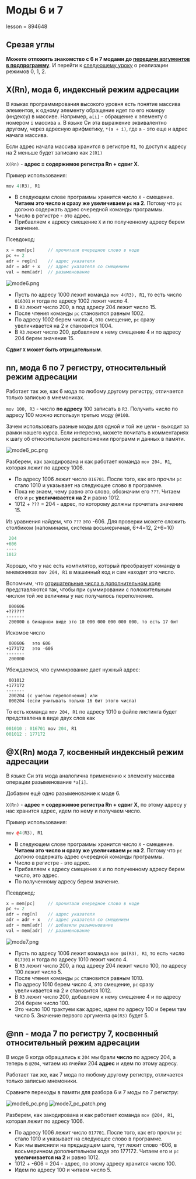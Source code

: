 # Моды 6 и 7

lesson = 894648

## Срезая углы

**Можете отложить знакомство с 6 и 7 модами до [передачи аргументов в подпрограмму](https://stepik.org/lesson/320753?unit=303629)**. И перейти к [следующему уроку](https://stepik.org/lesson/894650?unit=899571) о реализации режимов 0, 1, 2.


## X(Rn), мода 6, индексный режим адресации

В языках программирования высокого уровня есть понятие массива элементов, к одному элементу обращение идет по его номеру (индексу) в массиве. Например, `a[i]` - обращение к элементу с номером `i` массива `a`. В языке Си эта выражение эквивалентно другому, через адресную арифметику, `*(a + i)`, где `a` - это еще и адрес начала массива.

Если адрес начала массива хранится в регистре `R1`, то доступ к адресу на 2 меньше будет записано как `2(R1)` 

`X(Rn)` - **адрес = содержимое регистра Rn + сдвиг Х**.

Пример использования:
```cpp
mov 4(R3), R1
``` 

* В следующем слове программы хранится число `X` - смещение. **Читаем это число и сразу же увеличиваем `pc` на 2**. Потому что `pc` должно содержать адрес очередной команды программы.
* Число в регистре - это адрес.
* Прибавляем к адресу смещение `X` и по полученному адресу берем значение.

Псевдокод:

```cpp
x = mem[pc]     // прочитали очередное слово в коде
pc += 2
adr = reg[n]    // адрес указателя
adr = adr + x   // адрес указателя со смещением
val = mem[adr]  // разыменование
```

![mode6.png](https://stepik.org/media/attachments/lesson/894648/mode6.png)

* Пусть по адресу 1000 лежит команда `mov 4(R3), R1`, то есть число `016301` и тогда по адресу 1002 лежит число 4.
* В `R3` лежит число 200, а под адресу 204 лежит число 15.
* После чтения команды `pc` становится равным 1002.
* По адресу 1002 берем число 4, это смещение, `pc` сразу увеличивается на 2 и становится 1004.
* В `R3` лежит число 200, добавляем к нему смещение 4 и по адресу 204 берем значение 15.

**Сдвиг `X` может быть отрицательным**.

## nn, мода 6 по 7 регистру, относительный режим адресации

Работает так же, как 6 мода по любому другому регистру, отличается только записью в мнемониках.

`mov 100, R3` - число **по адресу** 100 записать в `R3`. Получить число по адресу 100 можно используя третью моду `@#100`. 

Зачем использовать разные моды для одной и той же цели - выходит за рамки нашего курса. Если интересно, можете почитать в комментариях к шагу об относительном расположении программ и данных в памяти.

![mode6_pc.png](https://stepik.org/media/attachments/lesson/894648/mode6_pc.png)

Разберем, как закодирована и как работает команда `mov 204, R1`, которая лежит по адресу 1006.

* По адресу 1006 лежит число `016701`. После того, как его прочли `pc` стало 1010 и указывает на следующее слово в программе.
* Пока не знаем, чему равно это слово, обозначим его `???`. Читаем его и `pc` **увеличивается на 2** и равно 1012.
* 1012 + `???` = 204 - адрес, по которому должны прочитать значение 15. 

Из уравнения найдем, что `???` это -606. Для проверки можете сложить столбиком (напоминаем, система восьмеричная, 6+4=12, 2+6=10)
```cpp
 204
+606
----
1012
```
Хорошо, что у нас есть компилятор, который преобразует команду в мнемониках `mov 204, R1` в машинный код и сам находит это число.

Вспомним, что [отрицательные числа в дополнительном коде](https://stepik.org/lesson/777149/step/4?unit=779630) представляются так, чтобы при суммировании с положительным числом той же величины у нас получалось переполнение.
```
 000606
+??????
------- 
 200000 в бинарном виде это 10 000 000 000 000 000, то есть 17 бит
```
Искомое число 
```
 000606   это 606
+177172   это -606
------- 
 200000
```
Убеждаемся, что суммирование дает нужный адрес:
```
 001012
+177172
-------
 200204 (с учетом переполнения) или
 000204 (если учитывать только 16 бит этого числа)
```
То есть команда `mov 204, R1` по адресу 1010 в файле листинга будет представлена в виде двух слов как
```cpp
001010 : 016701 mov 204, R1
001012 : 177172
```

## @X(Rn) мода 7, косвенный индексный режим адресации

В языке Си эта мода аналогична применению к элементу массива операции разыменование `*a[i]`.

Добавим ещё одно разыменование к моде 6.

`X(Rn)` - **адрес = содержимое регистра Rn + сдвиг Х**, по этому адресу у нас хранится адрес, идем по нему и получаем число.

Пример использования:
```cpp
mov @4(R3), R1
``` 

* В следующем слове программы хранится число `X` - смещение. **Читаем это число и сразу же увеличиваем `pc` на 2**. Потому что `pc` должно содержать адрес очередной команды программы.
* Число в регистре - это адрес.
* Прибавляем к адресу смещение `X` и по полученному адресу берем число, это адрес.
* По полученному адресу берем значение.

Псевдокод:

```cpp
x = mem[pc]     // прочитали очередное слово в коде
pc += 2
adr = reg[n]    // адрес указателя
adr = adr + x   // адрес указателя со смещением
adr = mem[adr]  // добавили разыменование
val = mem[adr]  // разыменование
```

![mode7.png](https://stepik.org/media/attachments/lesson/894648/mode7.png)

* Пусть по адресу 1006 лежит команда `mov @4(R3), R1`, то есть число `017301` и тогда по адресу 1010 лежит число 4.
* В `R3` лежит число 200, а под адресу 204 лежит число 100, по адресу 100 лежит число 5.
* После чтения команды `pc` становится равным 1010.
* По адресу 1010 берем число 4, это смещение, `pc` сразу увеличивается на 2 и становится 1012.
* В `R3` лежит число 200, добавляем к нему смещение 4 и по адресу 204 берем число 100.
* Это число 100 трактуем как адрес, идем по адресу 100 и берем там число 5. Значение первого аргумента `@4(R3)` будет 5.

## @nn - мода 7 по регистру 7, косвенный относительный режим адресации

В моде 6 когда обращались к `204` мы брали **число** по адресу 204, а теперь в `@204`, читаем из ячейки 204 **адрес** и идем по этому адресу.

Работает так же, как 7 мода по любому другому регистру, отличается только записью мнемоники.

Сравните переходы в памяти для разбора 6 и 7 моды по 7 регистру:

![mode6_pc.png](https://stepik.org/media/attachments/lesson/894648/mode6_pc.png) ![mode7_pc_patch.png](https://stepik.org/media/attachments/lesson/894648/mode7_pc_patch.png)


Разберем, как закодирована и как работает команда `mov @204, R1`, которая лежит по адресу 1006.

* По адресу 1006 лежит число `017701`. После того, как его прочли `pc` стало 1010 и указывает на следующее слово в программе.
* Как мы выяснили на предыдущем шаге, тут лежит слово -606, в восьмеричном дополнительном коде это 177172. Читаем его и `pc` **увеличивается на 2** и равно 1012.
* 1012 + -606 = 204 - адрес, по этому адресу хранится число 100.
* Идем по адресу 100 и читаем число 5.